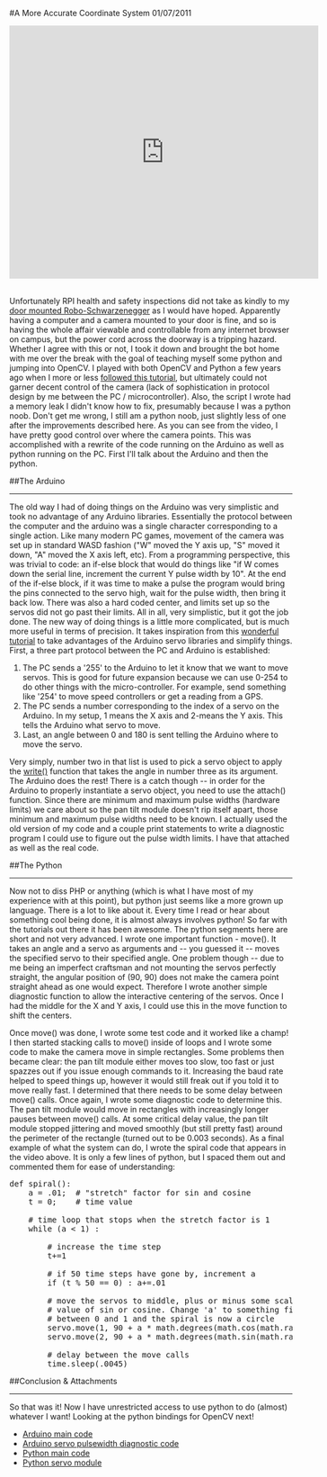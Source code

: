 #A More Accurate Coordinate System
01/07/2011

<center>
<iframe width="550" height="450" src="http://www.youtube.com/embed/c72tK4KTTj0" frameborder="0" allowfullscreen></iframe>
</center>
<br>

Unfortunately RPI health and safety inspections did not take as kindly to my [door mounted Robo-Schwarzenegger](door-mounted-roboschwarzenegger.html) as I would have hoped. Apparently having a computer and a camera mounted to your door is fine, and so is having the whole affair viewable and controllable from any internet browser on campus, but the power cord across the doorway is a tripping hazard. Whether I agree with this or not, I took it down and brought the bot home with me over the break with the goal of teaching myself some python and jumping into OpenCV. I played with both OpenCV and Python a few years ago when I more or less [followed this tutorial](http://blog.jozilla.net/2008/06/27/fun-with-python-opencv-and-face-detection/), but ultimately could not garner decent control of the camera (lack of sophistication in protocol design by me between the PC / microcontroller). Also, the script I wrote had a memory leak I didn't know how to fix, presumably because I was a python noob. Don't get me wrong, I still am a python noob, just slightly less of one after the improvements described here. As you can see from the video, I have pretty good control over where the camera points. This was accomplished with a rewrite of the code running on the Arduino as well as python running on the PC. First I'll talk about the Arduino and then the python.

##The Arduino

* * * * *

The old way I had of doing things on the Arduino was very simplistic and took no advantage of any Arduino libraries. Essentially the protocol between the computer and the arduino was a single character corresponding to a single action. Like many modern PC games, movement of the camera was set up in standard WASD fashion ("W" moved the Y axis up, "S" moved it down, "A" moved the X axis left, etc). From a programming perspective, this was trivial to code: an if-else block that would do things like "if W comes down the serial line, increment the current Y pulse width by 10". At the end of the if-else block, if it was time to make a pulse the program would bring the pins connected to the servo high, wait for the pulse width, then bring it back low. There was also a hard coded center, and limits set up so the servos did not go past their limits. All in all, very simplistic, but it got the job done. The new way of doing things is a little more complicated, but is much more useful in terms of precision. It takes inspiration from this [wonderful tutorial](http://principialabs.com/arduino-python-4-axis-servo-control/) to take advantages of the Arduino servo libraries and simplify things. First, a three part protocol between the PC and Arduino is established:

1. The PC sends a '255' to the Arduino to let it know that we want to move servos. This is good for future expansion because we can use 0-254 to do other things with the micro-controller. For example, send something like '254' to move speed controllers or get a reading from a GPS.
2. The PC sends a number corresponding to the index of a servo on the Arduino. In my setup, 1 means the X axis and 2-means the Y axis. This tells the Arduino what servo to move.
3. Last, an angle between 0 and 180 is sent telling the Arduino where to move the servo.

Very simply, number two in that list is used to pick a servo object to apply the [write()](http://arduino.cc/en/Reference/ServoWrite) function that takes the angle in number three as its argument. The Arduino does the rest! There is a catch though -- in order for the Arduino to properly instantiate a servo object, you need to use the attach() function. Since there are minimum and maximum pulse widths (hardware limits) we care about so the pan tilt module doesn't rip itself apart, those minimum and maximum pulse widths need to be known. I actually used the old version of my code and a couple print statements to write a diagnostic program I could use to figure out the pulse width limits. I have that attached as well as the real code.

##The Python

* * * * *

Now not to diss PHP or anything (which is what I have most of my experience with at this point), but python just seems like a more grown up language. There is a lot to like about it. Every time I read or hear about something cool being done, it is almost always involves python! So far with the tutorials out there it has been awesome. The python segments here are short and not very advanced. I wrote one important function - move(). It takes an angle and a servo as arguments and -- you guessed it -- moves the specified servo to their specified angle. One problem though -- due to me being an imperfect craftsman and not mounting the servos perfectly straight, the angular position of (90, 90) does not make the camera point straight ahead as one would expect. Therefore I wrote another simple diagnostic function to allow the interactive centering of the servos. Once I had the middle for the X and Y axis, I could use this in the move function to shift the centers.

Once move() was done, I wrote some test code and it worked like a champ! I then started stacking calls to move() inside of loops and I wrote some code to make the camera move in simple rectangles. Some problems then became clear: the pan tilt module either moves too slow, too fast or just spazzes out if you issue enough commands to it. Increasing the baud rate helped to speed things up, however it would still freak out if you told it to move really fast. I determined that there needs to be some delay between move() calls. Once again, I wrote some diagnostic code to determine this. The pan tilt module would move in rectangles with increasingly longer pauses between move() calls. At some critical delay value, the pan tilt module stopped jittering and moved smoothly (but still pretty fast) around the perimeter of the rectangle (turned out to be 0.003 seconds). As a final example of what the system can do, I wrote the spiral code that appears in the video above. It is only a few lines of python, but I spaced them out and commented them for ease of understanding:

<pre>
def spiral():
    a = .01;  # "stretch" factor for sin and cosine
    t = 0;    # time value

    # time loop that stops when the stretch factor is 1
    while (a < 1) :
        
        # increase the time step
        t+=1
        
        # if 50 time steps have gone by, increment a
        if (t % 50 == 0) : a+=.01
        
        # move the servos to middle, plus or minus some scaled
        # value of sin or cosine. Change 'a' to something fixed
        # between 0 and 1 and the spiral is now a circle
        servo.move(1, 90 + a * math.degrees(math.cos(math.radians(t))))
        servo.move(2, 90 + a * math.degrees(math.sin(math.radians(t))))
        
        # delay between the move calls
        time.sleep(.0045)
</pre>

##Conclusion & Attachments

* * * * *

So that was it! Now I have unrestricted access to use python to do (almost) whatever I want! Looking at the python bindings for OpenCV next!

- [Arduino main code](http://dl.dropbox.com/u/4428042/stonelinks_public/main.cpp)
- [Arduino servo pulsewidth diagnostic code](http://dl.dropbox.com/u/4428042/stonelinks_public/servolimits.cpp)
- [Python main code](http://dl.dropbox.com/u/4428042/stonelinks_public/main.py)
- [Python servo module](http://dl.dropbox.com/u/4428042/stonelinks_public/servo.py)


